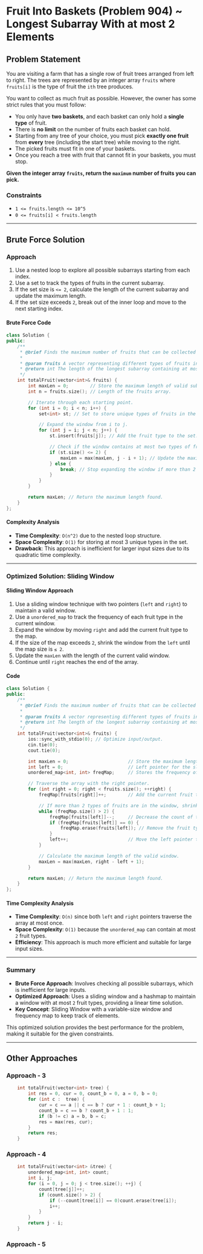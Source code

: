 # Fruit Into Baskets (Problem 904) ~ Longest Subarray With at most 2 Elements

## Problem Statement

You are visiting a farm that has a single row of fruit trees arranged from left to right. The trees are represented by an integer array `fruits` where `fruits[i]` is the type of fruit the `ith` tree produces.

You want to collect as much fruit as possible. However, the owner has some strict rules that you must follow:

- You only have **two baskets**, and each basket can only hold a **single type** of fruit.
- There is **no limit** on the number of fruits each basket can hold.
- Starting from any tree of your choice, you must pick **exactly one fruit** from **every** tree (including the start tree) while moving to the right.
- The picked fruits must fit in one of your baskets.
- Once you reach a tree with fruit that cannot fit in your baskets, you must stop.

**Given the integer array `fruits`, return the `maximum` number of fruits you can pick.**

### Constraints

- `1 <= fruits.length <= 10^5`
- `0 <= fruits[i] < fruits.length`

---

## Brute Force Solution

### Approach

1. Use a nested loop to explore all possible subarrays starting from each index.
2. Use a set to track the types of fruits in the current subarray.
3. If the set size is `<= 2`, calculate the length of the current subarray and update the maximum length.
4. If the set size exceeds `2`, break out of the inner loop and move to the next starting index.

#### Brute Force Code

```cpp
class Solution {
public:
    /**
     * @brief Finds the maximum number of fruits that can be collected in two baskets using a brute force approach.
     *
     * @param fruits A vector representing different types of fruits in a row.
     * @return int The length of the longest subarray containing at most two types of fruits.
     */
    int totalFruit(vector<int>& fruits) {
        int maxLen = 0;        // Store the maximum length of valid subarrays.
        int n = fruits.size(); // Length of the fruits array.

        // Iterate through each starting point.
        for (int i = 0; i < n; i++) {
            set<int> st; // Set to store unique types of fruits in the current window.

            // Expand the window from i to j.
            for (int j = i; j < n; j++) {
                st.insert(fruits[j]); // Add the fruit type to the set.

                // Check if the window contains at most two types of fruits.
                if (st.size() <= 2) {
                    maxLen = max(maxLen, j - i + 1); // Update the maximum length.
                } else {
                    break; // Stop expanding the window if more than 2 types.
                }
            }
        }

        return maxLen; // Return the maximum length found.
    }
};
```

#### Complexity Analysis

- **Time Complexity**: `O(n^2)` due to the nested loop structure.
- **Space Complexity**: `O(1)` for storing at most 3 unique types in the set.
- **Drawback**: This approach is inefficient for larger input sizes due to its quadratic time complexity.

---

### Optimized Solution: Sliding Window

#### Sliding Window Approach

1. Use a sliding window technique with two pointers (`left` and `right`) to maintain a valid window.
2. Use a `unordered_map` to track the frequency of each fruit type in the current window.
3. Expand the window by moving `right` and add the current fruit type to the map.
4. If the size of the map exceeds `2`, shrink the window from the `left` until the map size is `≤ 2`.
5. Update the `maxLen` with the length of the current valid window.
6. Continue until `right` reaches the end of the array.

#### Code

```cpp
class Solution {
public:
    /**
     * @brief Finds the maximum number of fruits that can be collected in two baskets using a sliding window approach.
     *
     * @param fruits A vector representing different types of fruits in a row.
     * @return int The length of the longest subarray containing at most two types of fruits.
     */
    int totalFruit(vector<int>& fruits) {
        ios::sync_with_stdio(0); // Optimize input/output.
        cin.tie(0);
        cout.tie(0);

        int maxLen = 0;                      // Store the maximum length of valid subarrays.
        int left = 0;                        // Left pointer for the sliding window.
        unordered_map<int, int> freqMap;     // Stores the frequency of each fruit type in the current window.

        // Traverse the array with the right pointer.
        for (int right = 0; right < fruits.size(); ++right) {
            freqMap[fruits[right]]++;        // Add the current fruit to the map.

            // If more than 2 types of fruits are in the window, shrink it from the left.
            while (freqMap.size() > 2) {
                freqMap[fruits[left]]--;     // Decrease the count of the fruit at the left pointer.
                if (freqMap[fruits[left]] == 0) {
                    freqMap.erase(fruits[left]); // Remove the fruit type from the map if its count is zero.
                }
                left++;                      // Move the left pointer to shrink the window.
            }

            // Calculate the maximum length of the valid window.
            maxLen = max(maxLen, right - left + 1);
        }

        return maxLen; // Return the maximum length found.
    }
};
```

#### Time Complexity Analysis

- **Time Complexity**: `O(n)` since both `left` and `right` pointers traverse the array at most once.
- **Space Complexity**: `O(1)` because the `unordered_map` can contain at most `2` fruit types.
- **Efficiency**: This approach is much more efficient and suitable for large input sizes.

---

### Summary

- **Brute Force Approach**: Involves checking all possible subarrays, which is inefficient for large inputs.
- **Optimized Approach**: Uses a sliding window and a hashmap to maintain a window with at most `2` fruit types, providing a linear time solution.
- **Key Concept**: Sliding Window with a variable-size window and frequency map to keep track of elements.

This optimized solution provides the best performance for the problem, making it suitable for the given constraints.

---

## Other Approaches

### Approach - 3

```cpp
    int totalFruit(vector<int> tree) {
        int res = 0, cur = 0, count_b = 0, a = 0, b = 0;
        for (int c :  tree) {
            cur = c == a || c == b ? cur + 1 : count_b + 1;
            count_b = c == b ? count_b + 1 : 1;
            if (b != c) a = b, b = c;
            res = max(res, cur);
        }
        return res;
    }
```

### Approach - 4

```cpp
    int totalFruit(vector<int> &tree) {
        unordered_map<int, int> count;
        int i, j;
        for (i = 0, j = 0; j < tree.size(); ++j) {
            count[tree[j]]++;
            if (count.size() > 2) {
                if (--count[tree[i]] == 0)count.erase(tree[i]);
                i++;
            }
        }
        return j - i;
    }
```

### Approach - 5

```cpp

```
